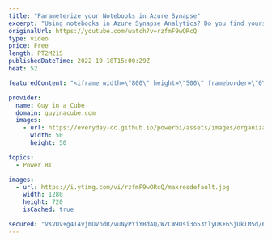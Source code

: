```yaml
---
title: "Parameterize your Notebooks in Azure Synapse"
excerpt: "Using notebooks in Azure Synapse Analytics? Do you find yourself wanting to have a dynamic value for use with your pipelines? Patrick shows you how you can accomplish this!  📢 Become a member: https://guyinacu.be/membership \r \r *******************\r \r Want to take your Power BI skills to the next level?"
originalUrl: https://youtube.com/watch?v=rzfmF9wORcQ
type: video
price: Free
length: PT2M21S
publishedDateTime: 2022-10-18T15:00:29Z
heat: 52

featuredContent: "<iframe width=\"800\" height=\"500\" frameborder=\"0\" src=\"https://www.youtube.com/embed/rzfmF9wORcQ\" allow=\"accelerometer; autoplay; encrypted-media; gyroscope; picture-in-picture\" allowfullscreen></iframe>"

provider:
  name: Guy in a Cube
  domain: guyinacube.com
  images:
    - url: https://everyday-cc.github.io/powerbi/assets/images/organizations/guyinacube.com-50x50.jpg
      width: 50
      height: 50

topics:
  - Power BI

images:
  - url: https://i.ytimg.com/vi/rzfmF9wORcQ/maxresdefault.jpg
    width: 1280
    height: 720
    isCached: true

secured: "VKVUV+g4T4vjmOVbdR/vuNyPYiYBdAQ/WZCW9Osi3o53tlyUK+6SjUkIM5d/6SQ6BBkOQM/t32iwhXzQEBEdotJrTrYtb/o8JsrIHWKf34V8S5rk6IRGh92OroM6gRKoLSbQYcRXYTP8EHbvtYCjXPlS7CQ2a8RuUcN53r222RLLGU5qXaLgivs+PbXQRjrVK3pw7Az7zj6Xq1gSljg965rtj79QU+0nzgkNq08c0XOpKV0xuAiCZEmMqlgt7Hd+Ty6O6aGzA1/iO6nY1MwBz0W7lGfSmE/l3BLSn4KFnZoZ+CtlyWDpzgwjebZBSY8RYt8Xz+4+DbQlNXEOtitHDcM1rWcKFEKVfbAi4e3nOMoqMyWMZdl8voPlY7NAltAmm5Ad4/NYtqefMAeC9nAusr/KPDjD2I3by8SKI7c8PzE=;n01stqTzWIcLkDg9qS768Q=="
---
```


